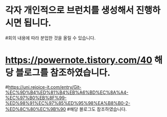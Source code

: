 # 각자 개인적으로 브런치를 생성해서 진행하시면 됩니다.
#회의 내용에 따라 분업한 것을 올릴 수 있습니다. 
# https://powernote.tistory.com/40 해당 블로그를 참조하였습니다.
#https://uni.rejoice-it.com/entry/Git-%EC%9D%B4%ED%81%B4%EB%A6%BD%EC%8A%A4-%EC%97%B0%EB%8F%99-%ED%98%91%EC%97%85%ED%95%98%EA%B8%B0-2-%ED%8C%80%EC%9B%90 
#해당 블로그도 참조하였습니다. 
